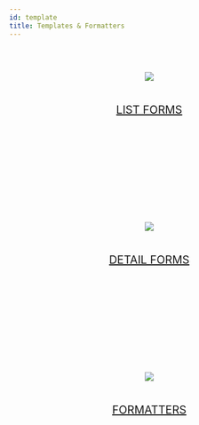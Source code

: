 ```yaml
---
id: template
title: Templates & Formatters
---
```


<div markdown="1" style="text-align: center; margin-top: 20px; margin-bottom: 20px; height: 250px; width: 100%">
	<a class="button" href="../en/custom-listform-templates.html">
		<img style="vertical-align: middle;margin-top: 40px;margin-bottom: 20px" src="../assets/en/template-formatters/buttonListFormTemplate.png"/>
		<p style="font-size: 20px">LIST FORMS</p>
	</a>
</div>

<div markdown="1" style="text-align: center; margin-top: 20px; margin-bottom: 20px; height: 250px; width: 100%">
	<a class="button" href="../en/custom-detailform-templates.html">
		<img style="vertical-align: middle;margin-top: 40px;margin-bottom: 20px" src="../assets/en/template-formatters/buttonDetailFormTemplate.png"/>
		<p style="font-size: 20px">DETAIL FORMS</p>
	</a>
</div>

<div markdown="1" style="text-align: center; margin-top: 20px; margin-bottom: 20px; height: 250px; width: 100%">
	<a class="button" href="../en/custom-data-formatters.html">
		<img style="vertical-align: middle;margin-top: 40px;margin-bottom: 20px" src="../assets/en/template-formatters/buttonFormatters.png"/>
		<p style="font-size: 20px">FORMATTERS</p>
	</a>
</div>
